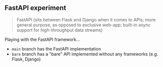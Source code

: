 ## FastAPI experiment

> FastAPI (sits between Flask and Django when it comes to APIs; more general purpose, as opposed to exclusive web-app; built-in async support for high-throughput data streams)

Playing with the FastAPI framework...

- `main` branch has the FastAPI implementation
- `bare` branch has a "bare" API implemented without any frameworks (e.g. Flask, Django)

